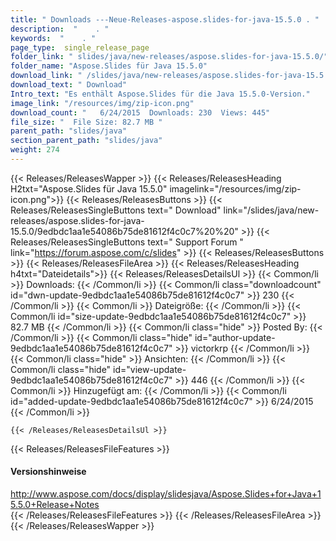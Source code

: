 ```yaml
---
title: " Downloads ---Neue-Releases-aspose.slides-for-java-15.5.0 . "
description:  "    . " 
keywords:  "    . " 
page_type:  single_release_page
folder_link: " slides/java/new-releases/aspose.slides-for-java-15.5.0/"
folder_name: "Aspose.Slides für Java 15.5.0"
download_link: " /slides/java/new-releases/aspose.slides-for-java-15.5.0/9edbdc1aa1e54086b75de81612f4c0c7"
download_text: " Download"
Intro_text: "Es enthält Aspose.Slides für die Java 15.5.0-Version."
image_link: "/resources/img/zip-icon.png"
download_count: "   6/24/2015  Downloads: 230  Views: 445"
file_size: "  File Size: 82.7 MB "
parent_path: "slides/java"
section_parent_path: "slides/java"
weight: 274
---
```


{{< Releases/ReleasesWapper >}}
  {{< Releases/ReleasesHeading H2txt="Aspose.Slides für Java 15.5.0" imagelink="/resources/img/zip-icon.png">}}
  {{< Releases/ReleasesButtons >}}
    {{< Releases/ReleasesSingleButtons text=" Download" link="/slides/java/new-releases/aspose.slides-for-java-15.5.0/9edbdc1aa1e54086b75de81612f4c0c7%20%20" >}}
    {{< Releases/ReleasesSingleButtons text=" Support Forum " link="https://forum.aspose.com/c/slides" >}}
  {{< Releases/ReleasesButtons >}}
  {{< Releases/ReleasesFileArea >}}
    {{< Releases/ReleasesHeading h4txt="Dateidetails">}}
    {{< Releases/ReleasesDetailsUl >}}
            {{< Common/li >}} Downloads: {{< /Common/li >}}
      {{< Common/li class="downloadcount" id="dwn-update-9edbdc1aa1e54086b75de81612f4c0c7" >}} 230 {{< /Common/li >}}
      {{< Common/li >}} Dateigröße: {{< /Common/li >}}
      {{< Common/li id="size-update-9edbdc1aa1e54086b75de81612f4c0c7" >}} 82.7 MB {{< /Common/li >}} 
      {{< Common/li  class="hide" >}} Posted By: {{< /Common/li >}} 
      {{< Common/li class="hide" id="author-update-9edbdc1aa1e54086b75de81612f4c0c7" >}} victorkrp {{< /Common/li >}}
      {{< Common/li class="hide" >}} Ansichten: {{< /Common/li >}}
      {{< Common/li class="hide" id="view-update-9edbdc1aa1e54086b75de81612f4c0c7" >}} 446 {{< /Common/li >}}
      {{< Common/li >}} Hinzugefügt am: {{< /Common/li >}}
      {{< Common/li id="added-update-9edbdc1aa1e54086b75de81612f4c0c7" >}} 6/24/2015 {{< /Common/li >}} 

    {{< /Releases/ReleasesDetailsUl >}}

  {{< Releases/ReleasesFileFeatures >}}
      <h4>Versionshinweise</h4><div><a href="http://www.aspose.com/docs/display/slidesjava/Aspose.Slides+for+Java+15.5.0+Release+Notes">http://www.aspose.com/docs/display/slidesjava/Aspose.Slides+for+Java+15.5.0+Release+Notes</a></div>
  {{< /Releases/ReleasesFileFeatures >}}
 {{< /Releases/ReleasesFileArea >}}
{{< /Releases/ReleasesWapper >}}



